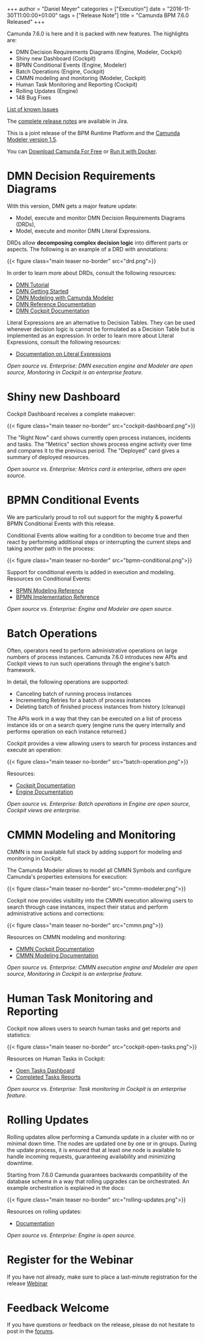 +++
author = "Daniel Meyer"
categories = ["Execution"]
date = "2016-11-30T11:00:00+01:00"
tags = ["Release Note"]
title = "Camunda BPM 7.6.0 Released"
+++

Camunda 7.6.0 is here and it is packed with new features. The highlights are:

* DMN Decision Requirements Diagrams (Engine, Modeler, Cockpit)
* Shiny new Dashboard (Cockpit)
* BPMN Conditional Events (Engine, Modeler)
* Batch Operations (Engine, Cockpit)
* CMMN modeling and monitoring (Modeler, Cockpit)
* Human Task Monitoring and Reporting (Cockpit)
* Rolling Updates (Engine)
* 148 Bug Fixes

[List of known Issues](https://app.camunda.com/jira/issues/?jql=affectedVersion%20%3D%207.6.0)

The [complete release notes](https://app.camunda.com/jira/secure/ReleaseNote.jspa?projectId=10230&version=14490) are available in Jira.

This is a joint release of the BPM Runtime Platform and the [Camunda Modeler version 1.5](http://blog.camunda.org/post/2016/11/camunda-modeler-015-released/).

You can [Download Camunda For Free](https://camunda.org/download/)
or [Run it with Docker](https://hub.docker.com/r/camunda/camunda-bpm-platform/).

# DMN Decision Requirements Diagrams

With this version, DMN gets a major feature update:

* Model, execute and monitor DMN Decision Requirements Diagrams (DRDs),
* Model, execute and monitor DMN Literal Expressions.

DRDs allow **decomposing complex decision logic** into different parts or aspects. The following is an example of a DRD with annotations:

{{< figure class="main teaser no-border" src="drd.png">}}

In order to learn more about DRDs, consult the following resources:

* [DMN Tutorial](https://camunda.org/dmn/tutorial/#drd)
* [DMN Getting Started](https://docs.camunda.org/get-started/dmn11/)
* [DMN Modeling with Camunda Modeler](https://docs.camunda.org/manual/7.6/modeler/camunda-modeler/dmn/)
* [DMN Reference Documentation](https://docs.camunda.org/manual/7.6/reference/dmn11/drg/)
* [DMN Cockpit Documentation](https://docs.camunda.org/manual/7.6/webapps/cockpit/dmn/)

Literal Expressions are an alternative to Decision Tables. They can be used whenever decision logic is cannot be formulated as a Decision Table but is implemented as an expression. In order to learn more about Literal Expressions, consult the following resources:

* [Documentation on Literal Expressions](https://docs.camunda.org/manual/7.6/reference/dmn11/decision-literal-expression/)

_Open source vs. Enterprise: DMN execution engine and Modeler are open source, Monitoring in Cockpit is an enterprise feature._

# Shiny new Dashboard

Cockpit Dashboard receives a complete makeover:

{{< figure class="main teaser no-border" src="cockpit-dashboard.png">}}

The "Right Now" card shows currently open process instances, incidents and tasks. The "Metrics" section shows process engine activity over time and compares it to the previous period. The "Deployed" card gives a summary of deployed resources.

_Open source vs. Enterprise: Metrics card is enterprise, others are open source._

# BPMN Conditional Events

We are particularly proud to roll out support for the mighty & powerful BPMN Conditional Events with this release.

Conditional Events allow waiting for a condition to become true and then react by performing additional steps or interrupting the current steps and taking another path in the process:

{{< figure class="main teaser no-border" src="bpmn-conditional.png">}}

Support for conditional events is added in execution and modeling. Resources on Conditional Events:

* [BPMN Modeling Reference](https://camunda.org/bpmn/reference/#events-conditional)
* [BPMN Implementation Reference](https://docs.camunda.org/manual/7.6/reference/bpmn20/events/conditional-events/)

_Open source vs. Enterprise: Engine and Modeler are open source._

# Batch Operations

Often, operators need to perform administrative operations on large numbers of process instances. Camunda 7.6.0 introduces new APIs and Cockpit views to run such operations through the engine's batch framework.

In detail, the following operations are supported:

* Canceling batch of running process instances
* Incrementing Retries for a batch of process instances
* Deleting batch of finished process instances from history (cleanup)

The APIs work in a way that they can be executed on a list of process instance ids or on a search query (engine runs the query internally and performs operation on each instance returned.)

Cockpit provides a view allowing users to search for process instances and execute an operation:

{{< figure class="main teaser no-border" src="batch-operation.png">}}

Resources:

* [Cockpit Documentation](https://docs.camunda.org/manual/7.6/webapps/cockpit/batch/)
* [Engine Documentation](https://docs.camunda.org/manual/7.6/user-guide/process-engine/batch/)

_Open source vs. Enterprise: Batch operations in Engine are open source, Cockpit views are enterprise._

# CMMN Modeling and Monitoring

CMMN is now available full stack by adding support for modeling and monitoring in Cockpit.

The Camunda Modeler allows to model all CMMN Symbols and configure Camunda's properties extensions for execution:

{{< figure class="main teaser no-border" src="cmmn-modeler.png">}}

Cockpit now provides visibility into the CMMN execution allowing users to search through case instances, inspect their status and perform administrative actions and corrections:

{{< figure class="main teaser no-border" src="cmmn.png">}}

Resources on CMMN modeling and monitoring:

* [CMMN Cockpit Documentation](https://docs.camunda.org/manual/7.6/webapps/cockpit/cmmn/)
* [CMMN Modeling Documentation](https://docs.camunda.org/manual/7.6/modeler/camunda-modeler/cmmn/)

_Open source vs. Enterprise: CMMN execution engine and Modeler are open source, Monitoring in Cockpit is an enterprise feature._

# Human Task Monitoring and Reporting

Cockpit now allows users to search human tasks and get reports and statistics:

{{< figure class="main teaser no-border" src="cockpit-open-tasks.png">}}

Resources on Human Tasks in Cockpit:

* [Open Tasks Dashboard](https://docs.camunda.org/manual/7.6/webapps/cockpit/tasks-dashboard/)
* [Completed Tasks Reports](https://docs.camunda.org/manual/7.6/webapps/cockpit/reporting/#completed-task-instance-report)

_Open source vs. Enterprise: Task monitoring in Cockpit is an enterprise feature._

# Rolling Updates

Rolling updates allow performing a Camunda update in a cluster with no or minimal down time. The nodes are updated one by one or in groups. During the update process, it is ensured that at least one node is available to handle incoming requests, guaranteeing availability and minimizing downtime.

Starting from 7.6.0 Camunda guarantees backwards compatibility of the database schema in a way that rolling upgrades can be orchestrated. An example orchestration is explained in the docs:

{{< figure class="main teaser no-border" src="rolling-updates.png">}}

Resources on rolling updates:

* [Documentation](https://docs.camunda.org/manual/7.6/update/rolling-update/)

_Open source vs. Enterprise: Engine is open source._

# Register for the Webinar

If you have not already, make sure to place a last-minute registration for the release [Webinar](https://network.camunda.org/webinars/91)

# Feedback Welcome

If you have questions or feedback on the release, please do not hesitate to post in the [forums](https://forum.camunda.org/).
